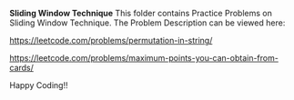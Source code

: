 **Sliding Window Technique**
This folder contains Practice Problems on Sliding Window Technique.
The Problem Description can be viewed here:

https://leetcode.com/problems/permutation-in-string/

https://leetcode.com/problems/maximum-points-you-can-obtain-from-cards/

Happy Coding!!
